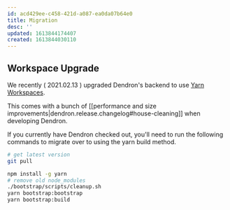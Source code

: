 ```yaml
---
id: acd429ee-c458-421d-a087-ea0da07b64e0
title: Migration
desc: ''
updated: 1613844174407
created: 1613844030110
---
```


## Workspace Upgrade

We recently ( 2021.02.13 ) upgraded Dendron's backend to use [Yarn Workspaces](https://classic.yarnpkg.com/en/docs/workspaces/). 

This comes with a bunch of [[performance and size improvements|dendron.release.changelog#house-cleaning]] when developing Dendron.

If you currently have Dendron checked out, you'll need to run the following commands to migrate over to using the yarn build method. 

```sh
# get latest version
git pull

npm install -g yarn
# remove old node_modules
./bootstrap/scripts/cleanup.sh
yarn bootstrap:bootstrap
yarn bootstrap:build 

```